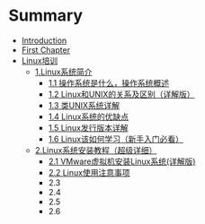 # Summary

* [Introduction](README.md)
* [First Chapter](chapter1.md)
* [Linux培训](linuxpei-xun.md)
  * [1.Linux系统简介](linuxpei-xun/1linuxxi-tong-jian-jie.md)
    * [1.1 操作系统是什么，操作系统概述](linuxpei-xun/1linuxxi-tong-jian-jie/11.md)
    * [1.2 Linux和UNIX的关系及区别（详解版）](linuxpei-xun/1linuxxi-tong-jian-jie/12.md)
    * [1.3 类UNIX系统详解](linuxpei-xun/1linuxxi-tong-jian-jie/13.md)
    * [1.4 Linux系统的优缺点](linuxpei-xun/1linuxxi-tong-jian-jie/14.md)
    * [1.5 Linux发行版本详解](linuxpei-xun/1linuxxi-tong-jian-jie/15-linuxfa-xing-ban-ben-xiang-jie.md)
    * [1.6 Linux该如何学习（新手入门必看）](linuxpei-xun/1linuxxi-tong-jian-jie/16.md)
  * [2.Linux系统安装教程（超级详细）](linuxpei-xun/2.md)
    * [2.1 VMware虚拟机安装Linux系统\(详解版\)](linuxpei-xun/2/21.md)
    * [2.2 Linux使用注意事项](linuxpei-xun/2/22.md)
    * 2.3
    * 2.4
    * 2.5
    * 2.6

